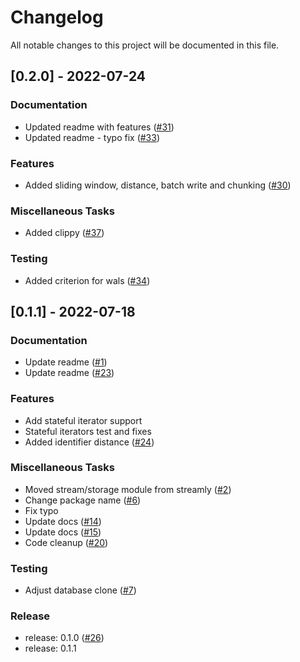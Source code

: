 # Changelog

All notable changes to this project will be documented in this file.

## [0.2.0] - 2022-07-24

### Documentation

- Updated readme with features ([#31](https://github.com/jsam/wal-s/issues/31))
- Updated readme - typo fix ([#33](https://github.com/jsam/wal-s/issues/33))

### Features

- Added sliding window, distance, batch write and chunking ([#30](https://github.com/jsam/wal-s/issues/30))

### Miscellaneous Tasks

- Added clippy ([#37](https://github.com/jsam/wal-s/issues/37))

### Testing

- Added criterion for wals ([#34](https://github.com/jsam/wal-s/issues/34))

## [0.1.1] - 2022-07-18

### Documentation

- Update readme ([#1](https://github.com/jsam/wal-s/issues/1))
- Update readme ([#23](https://github.com/jsam/wal-s/issues/23))

### Features

- Add stateful iterator support
- Stateful iterators test and fixes
- Added identifier distance ([#24](https://github.com/jsam/wal-s/issues/24))

### Miscellaneous Tasks

- Moved stream/storage module from streamly ([#2](https://github.com/jsam/wal-s/issues/2))
- Change package name ([#6](https://github.com/jsam/wal-s/issues/6))
- Fix typo
- Update docs ([#14](https://github.com/jsam/wal-s/issues/14))
- Update docs ([#15](https://github.com/jsam/wal-s/issues/15))
- Code cleanup ([#20](https://github.com/jsam/wal-s/issues/20))

### Testing

- Adjust database clone ([#7](https://github.com/jsam/wal-s/issues/7))

### Release

- release: 0.1.0 ([#26](https://github.com/jsam/wal-s/issues/26))
- release: 0.1.1

<!-- generated by git-cliff -->
